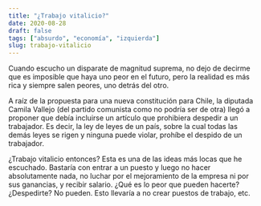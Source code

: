```yaml
---
title: "¿Trabajo vitalicio?"
date: 2020-08-28
draft: false
tags: ["absurdo", "economía", "izquierda"]
slug: trabajo-vitalicio
---
```

Cuando escucho un disparate de magnitud suprema, no dejo de decirme que es imposible que haya uno peor en el futuro, pero la realidad es más rica y siempre salen peores, uno detrás del otro.

A raíz de la propuesta para una nueva constitución para Chile, la diputada Camila Vallejo (del partido comunista como no podría ser de otra) llegó a proponer que debía incluirse un artículo que prohibiera despedir a un trabajador. Es decir, la ley de leyes de un país, sobre la cual todas las demás leyes se rigen y ninguna puede violar, prohíbe el despido de un trabajador.

¿Trabajo vitalicio entonces? Esta es una de las ideas más locas que he escuchado. Bastaría con entrar a un puesto y luego no hacer absolutamente nada, no luchar por el mejoramiento de la empresa ni por sus ganancias, y recibir salario. ¿Qué es lo peor que pueden hacerte? ¿Despedirte? No pueden. Esto llevaría a no crear puestos de trabajo, etc.
